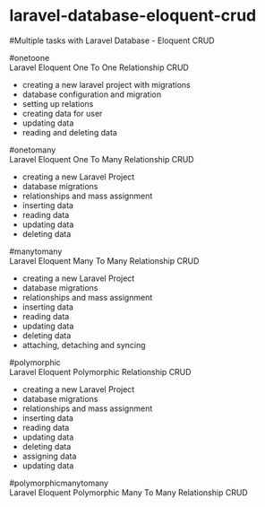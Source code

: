 # laravel-database-eloquent-crud
#Multiple tasks with Laravel Database - Eloquent CRUD


#onetoone  
Laravel Eloquent One To One Relationship CRUD

- creating a new laravel project with migrations
- database configuration and migration
- setting up relations
- creating data for user
- updating data
- reading and deleting data


#onetomany  
Laravel Eloquent One To Many Relationship CRUD

- creating a new Laravel Project
- database migrations
- relationships and mass assignment
- inserting data
- reading data
- updating data
- deleting data


#manytomany  
Laravel Eloquent Many To Many Relationship CRUD  

- creating a new Laravel Project
- database migrations
- relationships and mass assignment
- inserting data
- reading data
- updating data
- deleting data
- attaching, detaching and syncing


#polymorphic  
Laravel Eloquent Polymorphic Relationship CRUD  

- creating a new Laravel Project
- database migrations
- relationships and mass assignment
- inserting data
- reading data
- updating data
- deleting data
- assigning data
- updating data


#polymorphicmanytomany  
Laravel Eloquent Polymorphic Many To Many Relationship CRUD   
